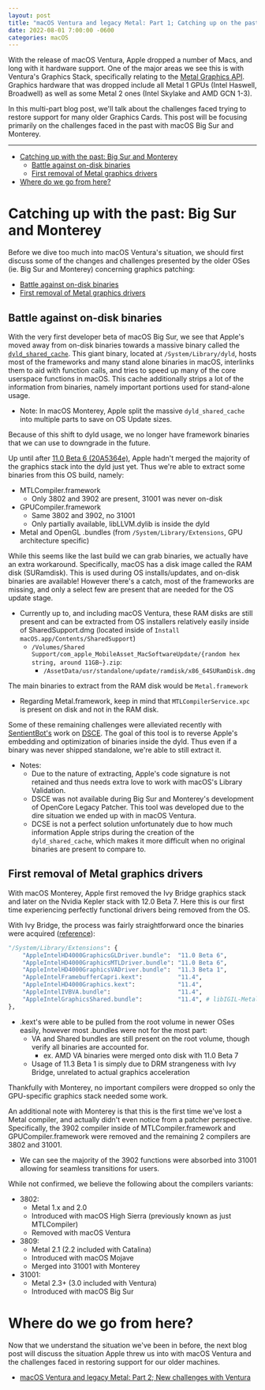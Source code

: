 ```yaml
---
layout: post
title: "macOS Ventura and legacy Metal: Part 1; Catching up on the past"
date: 2022-08-01 7:00:00 -0600
categories: macOS
---
```


With the release of macOS Ventura, Apple dropped a number of Macs, and long with it hardware support. One of the major areas we see this is with Ventura's Graphics Stack, specifically relating to the [Metal Graphics API](https://developer.apple.com/metal/). Graphics hardware that was dropped include all Metal 1 GPUs (Intel Haswell, Broadwell) as well as some Metal 2 ones (Intel Skylake and AMD GCN 1-3). 

In this multi-part blog post, we'll talk about the challenges faced trying to restore support for many older Graphics Cards. This post will be focusing primarily on the challenges faced in the past with macOS Big Sur and Monterey.

----------

* [Catching up with the past: Big Sur and Monterey](#catching-up-with-the-past-big-sur-and-monterey)
  * [Battle against on-disk binaries](#battle-against-on-disk-binaries)
  * [First removal of Metal graphics drivers](#first-removal-of-metal-graphics-drivers)
* [Where do we go from here?](#where-do-we-go-from-here)

# Catching up with the past: Big Sur and Monterey

Before we dive too much into macOS Ventura's situation, we should first discuss some of the changes and challenges presented by the older OSes (ie. Big Sur and Monterey) concerning graphics patching:

* [Battle against on-disk binaries](#battle-against-on-disk-binaries)
* [First removal of Metal graphics drivers](#first-removal-of-metal-graphics-drivers)

## Battle against on-disk binaries

With the very first developer beta of macOS Big Sur, we see that Apple's moved away from on-disk binaries towards a massive binary called the [`dyld_shared_cache`](https://github.com/apple-oss-distributions/dyld/tree/main). This giant binary, located at `/System/Library/dyld`, hosts most of the frameworks and many stand alone binaries in macOS, interlinks them to aid with function calls, and tries to speed up many of the core userspace functions in macOS. This cache additionally strips a lot of the information from binaries, namely important portions used for stand-alone usage.

* Note: In macOS Monterey, Apple split the massive `dyld_shared_cache` into multiple parts to save on OS Update sizes.

Because of this shift to dyld usage, we no longer have framework binaries that we can use to downgrade in the future.

Up until after [11.0 Beta 6 (20A5364e)](https://archive.org/details/install-assistant-11.0-dp-6), Apple hadn't merged the majority of the graphics stack into the dyld just yet. Thus we're able to extract some binaries from this OS build, namely:

* MTLCompiler.framework
  * Only 3802 and 3902 are present, 31001 was never on-disk
* GPUCompiler.framework
  * Same 3802 and 3902, no 31001
  * Only partially available, libLLVM.dylib is inside the dyld
* Metal and OpenGL .bundles (from `/System/Library/Extensions`, GPU architecture specific)

While this seems like the last build we can grab binaries, we actually have an extra workaround. Specifically, macOS has a disk image called the RAM disk (SURamdisk). This is used during OS installs/updates, and on-disk binaries are available! However there's a catch, most of the frameworks are missing, and only a select few are present that are needed for the OS update stage.

* Currently up to, and including macOS Ventura, these RAM disks are still present and can be extracted from OS installers relatively easily inside of SharedSupport.dmg (located inside of `Install macOS.app/Contents/SharedSupport`)
  * `/Volumes/Shared Support/com_apple_MobileAsset_MacSoftwareUpdate/{random hex string, around 11GB~}.zip`:
    * `/AssetData/usr/standalone/update/ramdisk/x86_64SURamDisk.dmg`

The main binaries to extract from the RAM disk would be `Metal.framework`
* Regarding Metal.framework, keep in mind that `MTLCompilerService.xpc` is present on disk and not in the RAM disk.

Some of these remaining challenges were alleviated recently with [SentientBot's](https://github.com/ASentientBot) work on [DSCE](https://github.com/moraea/dsce). The goal of this tool is to reverse Apple's embedding and optimization of binaries inside the dyld. Thus even if a binary was never shipped standalone, we're able to still extract it.

* Notes:
  * Due to the nature of extracting, Apple's code signature is not retained and thus needs extra love to work with macOS's Library Validation.
  * DSCE was not available during Big Sur and Monterey's development of OpenCore Legacy Patcher. This tool was developed due to the dire situation we ended up with in macOS Ventura.
  * DCSE is not a perfect solution unfortunately due to how much information Apple strips during the creation of the `dyld_shared_cache`, which makes it more difficult when no original binaries are present to compare to.

## First removal of Metal graphics drivers

With macOS Monterey, Apple first removed the Ivy Bridge graphics stack and later on the Nvidia Kepler stack with 12.0 Beta 7. Here this is our first time experiencing perfectly functional drivers being removed from the OS.

With Ivy Bridge, the process was fairly straightforward once the binaries were acquired ([reference](https://github.com/dortania/OpenCore-Legacy-Patcher/blob/b0d4dd158f0e651f2cf815750323f9683a7d30ff/data/sys_patch_dict.py#L721-L747)):

```py
"/System/Library/Extensions": {
	"AppleIntelHD4000GraphicsGLDriver.bundle":  "11.0 Beta 6",
	"AppleIntelHD4000GraphicsMTLDriver.bundle": "11.0 Beta 6",
	"AppleIntelHD4000GraphicsVADriver.bundle":  "11.3 Beta 1",
	"AppleIntelFramebufferCapri.kext":          "11.4",
	"AppleIntelHD4000Graphics.kext":            "11.4",
	"AppleIntelIVBVA.bundle":                   "11.4",
	"AppleIntelGraphicsShared.bundle":          "11.4", # libIGIL-Metal.dylib pulled from 11.0 Beta 6
},
```

* .kext's were able to be pulled from the root volume in newer OSes easily, however most .bundles were not for the most part:
  * VA and Shared bundles are still present on the root volume, though verify all binaries are accounted for.
    * ex. AMD VA binaries were merged onto disk with 11.0 Beta 7
  * Usage of 11.3 Beta 1 is simply due to DRM strangeness with Ivy Bridge, unrelated to actual graphics acceleration

Thankfully with Monterey, no important compilers were dropped so only the GPU-specific graphics stack needed some work.

An additional note with Monterey is that this is the first time we've lost a Metal compiler, and actually didn't even notice from a patcher perspective. Specifically, the 3902 compiler inside of MTLCompiler.framework and GPUCompiler.framework were removed and the remaining 2 compilers are 3802 and 31001.

* We can see the majority of the 3902 functions were absorbed into 31001 allowing for seamless transitions for users.

While not confirmed, we believe the following about the compilers variants:

* 3802: 
  * Metal 1.x and 2.0
  * Introduced with macOS High Sierra (previously known as just MTLCompiler)
  * Removed with macOS Ventura
* 3809: 
  * Metal 2.1 (2.2 included with Catalina)
  * Introduced with macOS Mojave
  * Merged into 31001 with Monterey
* 31001:
  * Metal 2.3+ (3.0 included with Ventura)
  * Introduced with macOS Big Sur

# Where do we go from here?

Now that we understand the situation we've been in before, the next blog post will discuss the situation Apple threw us into with macOS Ventura and the challenges faced in restoring support for our older machines.

* [macOS Ventura and legacy Metal: Part 2; New challenges with Ventura](/_posts/2022-11-01-LEGACY-METAL-PART-2.md)
